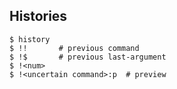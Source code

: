 ## Histories

```
$ history
$ !!       # previous command
$ !$       # previous last-argument
$ !<num>
$ !<uncertain command>:p  # preview
```
